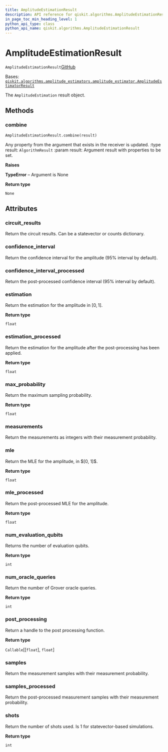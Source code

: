 ```yaml
---
title: AmplitudeEstimationResult
description: API reference for qiskit.algorithms.AmplitudeEstimationResult
in_page_toc_min_heading_level: 1
python_api_type: class
python_api_name: qiskit.algorithms.AmplitudeEstimationResult
---
```


# AmplitudeEstimationResult

<span id="qiskit.algorithms.AmplitudeEstimationResult" />

`AmplitudeEstimationResult`[GitHub](https://github.com/qiskit/qiskit/tree/stable/0.42/qiskit/algorithms/amplitude_estimators/ae.py "view source code")

Bases: [`qiskit.algorithms.amplitude_estimators.amplitude_estimator.AmplitudeEstimatorResult`](qiskit.algorithms.AmplitudeEstimatorResult "qiskit.algorithms.amplitude_estimators.amplitude_estimator.AmplitudeEstimatorResult")

The `AmplitudeEstimation` result object.

## Methods

### combine

<span id="qiskit.algorithms.AmplitudeEstimationResult.combine" />

`AmplitudeEstimationResult.combine(result)`

Any property from the argument that exists in the receiver is updated. :type result: `AlgorithmResult` :param result: Argument result with properties to be set.

**Raises**

**TypeError** – Argument is None

**Return type**

`None`

## Attributes

<span id="qiskit.algorithms.AmplitudeEstimationResult.circuit_results" />

### circuit\_results

Return the circuit results. Can be a statevector or counts dictionary.

<span id="qiskit.algorithms.AmplitudeEstimationResult.confidence_interval" />

### confidence\_interval

Return the confidence interval for the amplitude (95% interval by default).

<span id="qiskit.algorithms.AmplitudeEstimationResult.confidence_interval_processed" />

### confidence\_interval\_processed

Return the post-processed confidence interval (95% interval by default).

<span id="qiskit.algorithms.AmplitudeEstimationResult.estimation" />

### estimation

Return the estimation for the amplitude in $[0, 1]$.

**Return type**

`float`

<span id="qiskit.algorithms.AmplitudeEstimationResult.estimation_processed" />

### estimation\_processed

Return the estimation for the amplitude after the post-processing has been applied.

**Return type**

`float`

<span id="qiskit.algorithms.AmplitudeEstimationResult.max_probability" />

### max\_probability

Return the maximum sampling probability.

**Return type**

`float`

<span id="qiskit.algorithms.AmplitudeEstimationResult.measurements" />

### measurements

Return the measurements as integers with their measurement probability.

<span id="qiskit.algorithms.AmplitudeEstimationResult.mle" />

### mle

Return the MLE for the amplitude, in $\[0, 1]\$.

**Return type**

`float`

<span id="qiskit.algorithms.AmplitudeEstimationResult.mle_processed" />

### mle\_processed

Return the post-processed MLE for the amplitude.

**Return type**

`float`

<span id="qiskit.algorithms.AmplitudeEstimationResult.num_evaluation_qubits" />

### num\_evaluation\_qubits

Returns the number of evaluation qubits.

**Return type**

`int`

<span id="qiskit.algorithms.AmplitudeEstimationResult.num_oracle_queries" />

### num\_oracle\_queries

Return the number of Grover oracle queries.

**Return type**

`int`

<span id="qiskit.algorithms.AmplitudeEstimationResult.post_processing" />

### post\_processing

Return a handle to the post processing function.

**Return type**

`Callable`\[\[`float`], `float`]

<span id="qiskit.algorithms.AmplitudeEstimationResult.samples" />

### samples

Return the measurement samples with their measurement probability.

<span id="qiskit.algorithms.AmplitudeEstimationResult.samples_processed" />

### samples\_processed

Return the post-processed measurement samples with their measurement probability.

<span id="qiskit.algorithms.AmplitudeEstimationResult.shots" />

### shots

Return the number of shots used. Is 1 for statevector-based simulations.

**Return type**

`int`

